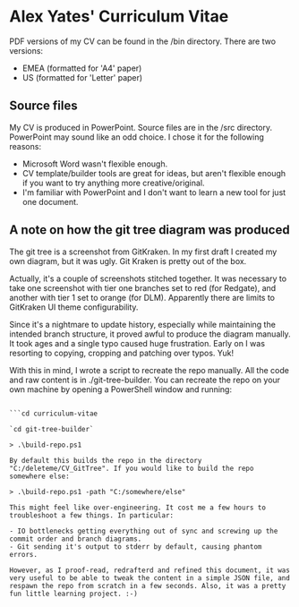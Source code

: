 # Alex Yates' Curriculum Vitae
PDF versions of my CV can be found in the /bin directory. There are two versions:
- EMEA (formatted for 'A4' paper)
- US (formatted for 'Letter' paper)

## Source files
My CV is produced in PowerPoint. Source files are in the /src directory. PowerPoint may sound like an odd choice. I chose it for the following reasons:
- Microsoft Word wasn't flexible enough.
- CV template/builder tools are great for ideas, but aren't flexible enough if you want to try anything more creative/original.
- I'm familiar with PowerPoint and I don't want to learn a new tool for just one document.

## A note on how the git tree diagram was produced
The git tree is a screenshot from GitKraken. In my first draft I created my own diagram, but it was ugly. Git Kraken is pretty out of the box.

Actually, it's a couple of screenshots stitched together. It was necessary to take one screenshot with tier one branches set to red (for Redgate), and another with tier 1 set to orange (for DLM). Apparently there are limits to GitKraken UI theme configurability.

Since it's a nightmare to update history, especially while maintaining the intended branch structure, it proved awful to produce the diagram manually. It took ages and a single typo caused huge frustration. Early on I was resorting to copying, cropping and patching over typos. Yuk!

With this in mind, I wrote a script to recreate the repo manually. All the code and raw content is in ./git-tree-builder. You can recreate the repo on your own machine by opening a PowerShell window and running:

``` git clone https://github.com/Alex-Yates/curriculum-vitae.git

```cd curriculum-vitae

`cd git-tree-builder`

> .\build-repo.ps1

By default this builds the repo in the directory "C:/deleteme/CV_GitTree". If you would like to build the repo somewhere else:

> .\build-repo.ps1 -path "C:/somewhere/else"

This might feel like over-engineering. It cost me a few hours to troubleshoot a few things. In particular:

- IO bottlenecks getting everything out of sync and screwing up the commit order and branch diagrams.
- Git sending it's output to stderr by default, causing phantom errors.

However, as I proof-read, redrafterd and refined this document, it was very useful to be able to tweak the content in a simple JSON file, and respawn the repo from scratch in a few seconds. Also, it was a pretty fun little learning project. :-)